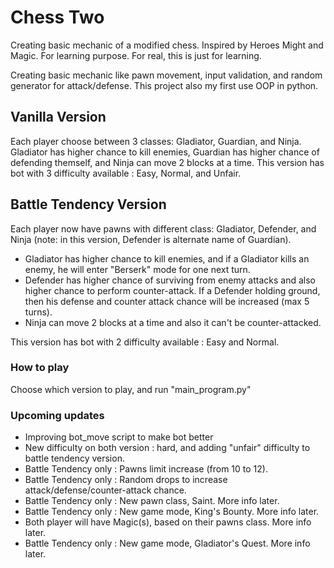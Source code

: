 # Chess Two
Creating basic mechanic of a modified chess. Inspired by Heroes Might and Magic. For learning purpose.
For real, this is just for learning.

Creating basic mechanic like pawn movement, input validation, and random generator for attack/defense. This project also my first use OOP in python.

## Vanilla Version
Each player choose between 3 classes: Gladiator, Guardian, and Ninja. Gladiator has higher chance to kill enemies, Guardian has higher chance of defending themself, and Ninja can move 2 blocks at a time. This version has bot with 3 difficulty available : Easy, Normal, and Unfair.
## Battle Tendency Version
Each player now have pawns with different class: Gladiator, Defender, and Ninja (note: in this version, Defender is alternate name of Guardian). 
* Gladiator has higher chance to kill enemies, and if a Gladiator kills an enemy, he will enter "Berserk" mode for one next turn.
* Defender has higher chance of surviving from enemy attacks and also higher chance to perform counter-attack. If a Defender holding ground, then his defense and counter attack chance will be increased (max 5 turns).
* Ninja can move 2 blocks at a time and also it can't be counter-attacked.

This version has bot with 2 difficulty available : Easy and Normal.

### How to play
Choose which version to play, and run "main_program.py"

### Upcoming updates
* Improving bot_move script to make bot better
* New difficulty on both version : hard, and adding "unfair" difficulty to battle tendency version.
* Battle Tendency only : Pawns limit increase (from 10 to 12).
* Battle Tendency only : Random drops to increase attack/defense/counter-attack chance.
* Battle Tendency only : New pawn class, Saint. More info later.
* Battle Tendency only : New game mode, King's Bounty. More info later.
* Both player will have Magic(s), based on their pawns class. More info later.
* Battle Tendency only : New game mode, Gladiator's Quest. More info later.
